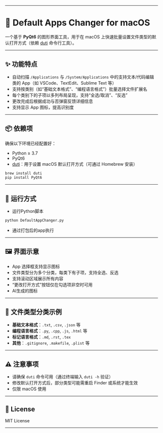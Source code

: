 
---

# 📂 Default Apps Changer for macOS

一个基于 **PyQt6** 的图形界面工具，用于在 macOS 上快速批量设置文件类型的默认打开方式（依赖 [duti](https://github.com/moretension/duti) 命令行工具）。

---

## ✨ 功能特点

* 自动扫描 `/Applications` 与 `/System/Applications` 中的支持文本/代码编辑类的 App（如 VSCode、TextEdit、Sublime Text 等）
* 支持按类别（如“基础文本格式”、“编程语言格式”）批量选择文件扩展名
* 每个类别下的子项以多列布局呈现，支持“全选/取消”、“反选”
* 更改完成后根据成功与否弹窗反馈详细信息
* 支持显示 App 图标，提高识别度

---

## 📦 依赖项

确保以下环境已经配置好：

* Python ≥ 3.7
* PyQt6
* [duti](https://github.com/moretension/duti)：用于设置 macOS 默认打开方式（可通过 Homebrew 安装）

```bash
brew install duti
pip install PyQt6
```

---

## 🚀 运行方式

- 运行Python脚本

```bash
python DefaultAppChanger.py
```

- 通过打包后的app执行

---

## 🖼️ 界面示意

* App 选择框支持显示图标
* 文件类型分为多个分类，每类下有子项，支持全选、反选
* 支持滚动区域展示所有内容
* “更改打开方式”按钮仅在勾选项非空时可用
* AI生成的图标

---

## 📂 文件类型分类示例

* **基础文本格式**：`.txt`, `.csv`, `.json` 等
* **编程语言格式**：`.py`, `.cpp`, `.js`, `.html` 等
* **标记语言格式**：`.md`, `.rst`, `.tex`
* **其他**：`.gitignore`, `.makefile`, `.plist` 等

---

## ⚠️ 注意事项

* 请确保 `duti` 命令可用（通过终端输入 `duti -h` 验证）
* 修改默认打开方式后，部分类型可能需重启 Finder 或系统才能生效
* 仅限 macOS 使用

---

## 📄 License

MIT License

---

